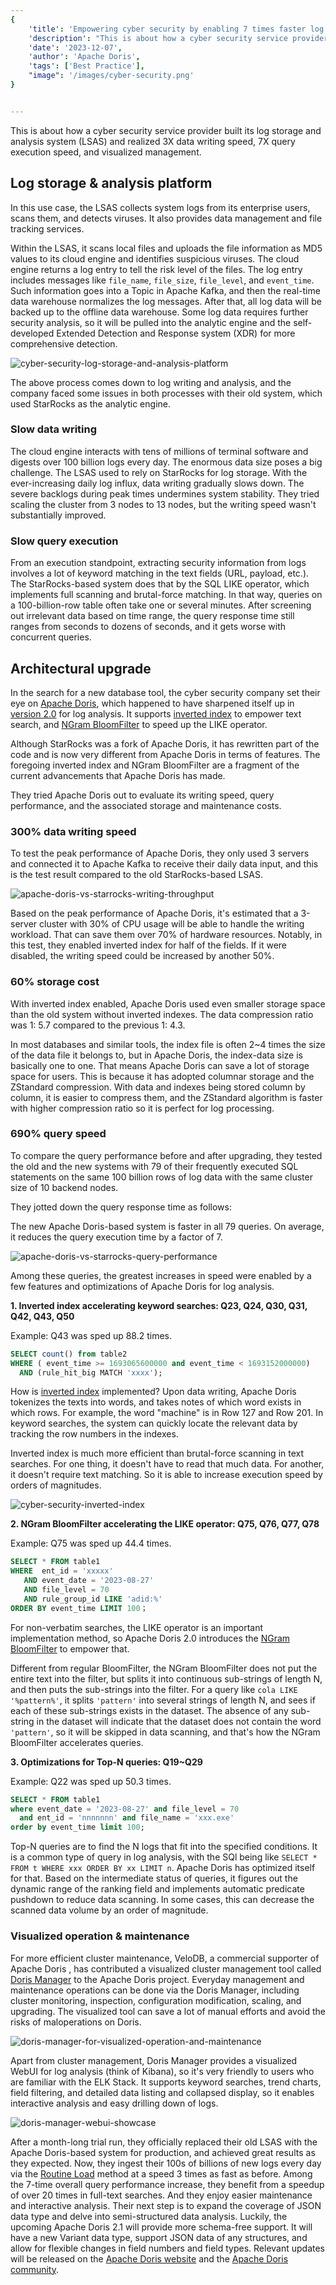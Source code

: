 ```yaml
---
{
    'title': 'Empowering cyber security by enabling 7 times faster log analysis',
    'description': "This is about how a cyber security service provider built its log storage and analysis system (LSAS) and realized 3X data writing speed, 7X query execution speed, and visualized management.",
    'date': '2023-12-07',
    'author': 'Apache Doris',
    'tags': ['Best Practice'],
    "image": '/images/cyber-security.png'
}


---
```


<!-- 
Licensed to the Apache Software Foundation (ASF) under one
or more contributor license agreements.  See the NOTICE file
distributed with this work for additional information
regarding copyright ownership.  The ASF licenses this file
to you under the Apache License, Version 2.0 (the
"License"); you may not use this file except in compliance
with the License.  You may obtain a copy of the License at

  http://www.apache.org/licenses/LICENSE-2.0

Unless required by applicable law or agreed to in writing,
software distributed under the License is distributed on an
"AS IS" BASIS, WITHOUT WARRANTIES OR CONDITIONS OF ANY
KIND, either express or implied.  See the License for the
specific language governing permissions and limitations
under the License.
-->

This is about how a cyber security service provider built its log storage and analysis system (LSAS) and realized 3X data writing speed, 7X query execution speed, and visualized management. 

## Log storage & analysis platform

In this use case, the LSAS collects system logs from its enterprise users, scans them, and detects viruses. It also provides data management and file tracking services. 

Within the LSAS, it scans local files and uploads the file information as MD5 values to its cloud engine and identifies suspicious viruses. The cloud engine returns a log entry to tell the risk level of the files. The log entry includes messages like `file_name`, `file_size`, `file_level`, and `event_time`. Such information goes into a Topic in Apache Kafka, and then the real-time data warehouse normalizes the log messages. After that, all log data will be backed up to the offline data warehouse. Some log data requires further security analysis, so it will be pulled into the analytic engine and the self-developed Extended Detection and Response system (XDR) for more comprehensive detection. 

![cyber-security-log-storage-and-analysis-platform](/images/cyber-security-log-storage-and-analysis-platform.png)

The above process comes down to log writing and analysis, and the company faced some issues in both processes with their old system, which used StarRocks as the analytic engine.

### Slow data writing

The cloud engine interacts with tens of millions of terminal software and digests over 100 billion logs every day. The enormous data size poses a big challenge. The LSAS used to rely on StarRocks for log storage. With the ever-increasing daily log influx, data writing gradually slows down. The severe backlogs during peak times undermines system stability. They tried scaling the cluster from 3 nodes to 13 nodes, but the writing speed wasn't substantially improved.

### Slow query execution

From an execution standpoint, extracting security information from logs involves a lot of keyword matching in the text fields (URL, payload, etc.). The StarRocks-based system does that by the SQL LIKE operator, which implements full scanning and brutal-force matching. In that way, queries on a 100-billion-row table often take one or several minutes. After screening out irrelevant data based on time range, the query response time still ranges from seconds to dozens of seconds, and it gets worse with concurrent queries.

## Architectural upgrade

In the search for a new database tool, the cyber security company set their eye on [Apache Doris](https://doris.apache.org/zh-CN/), which happened to have sharpened itself up in [version 2.0](https://doris.apache.org/zh-CN/blog/release-note-2.0.0) for log analysis. It supports [inverted index](https://doris.apache.org/docs/dev/data-table/index/inverted-index/) to empower text search, and [NGram BloomFilter](https://doris.apache.org/docs/dev/data-table/index/ngram-bloomfilter-index?_highlight=ngram) to speed up the LIKE operator. 

Although StarRocks was a fork of Apache Doris, it has rewritten part of the code and is now very different from Apache Doris in terms of features. The foregoing inverted index and NGram BloomFilter are a fragment of the current advancements that Apache Doris has made.

They tried Apache Doris out to evaluate its writing speed, query performance, and the associated storage and maintenance costs. 

### 300% data writing speed

To test the peak performance of Apache Doris, they only used 3 servers and connected it to Apache Kafka to receive their daily data input, and this is the test result compared to the old StarRocks-based LSAS.

![apache-doris-vs-starrocks-writing-throughput](/images/apache-doris-vs-starrocks-writing-throughput.png)

Based on the peak performance of Apache Doris, it's estimated that a 3-server cluster with 30% of CPU usage will be able to handle the writing workload. That can save them over 70% of hardware resources. Notably, in this test, they enabled inverted index for half of the fields. If it were disabled, the writing speed could be increased by another 50%.

### 60% storage cost

With inverted index enabled, Apache Doris used even smaller storage space than the old system without inverted indexes. The data compression ratio was 1: 5.7 compared to the previous 1: 4.3.

In most databases and similar tools, the index file is often 2~4 times the size of the data file it belongs to, but in Apache Doris, the index-data size is basically one to one. That means Apache Doris can save a lot of storage space for users. This is because it has adopted columnar storage and the ZStandard compression. With data and indexes being stored column by column, it is easier to compress them, and the ZStandard algorithm is faster with higher compression ratio so it is perfect for log processing. 

### 690% query speed

To compare the query performance before and after upgrading, they tested the old and the new systems with 79 of their frequently executed SQL statements on the same 100 billion rows of log data with the same cluster size of 10 backend nodes.

They jotted down the query response time as follows:

The new Apache Doris-based system is faster in all 79 queries. On average, it reduces the query execution time by a factor of 7.

![apache-doris-vs-starrocks-query-performance](/images/apache-doris-vs-starrocks-query-performance.png)

Among these queries, the greatest increases in speed were enabled by a few features and optimizations of Apache Doris for log analysis.

**1. Inverted index accelerating keyword searches: Q23, Q24, Q30, Q31, Q42, Q43, Q50**

Example: Q43 was sped up 88.2 times.

```SQL
SELECT count() from table2 
WHERE ( event_time >= 1693065600000 and event_time < 1693152000000) 
  AND (rule_hit_big MATCH 'xxxx');
```

How is [inverted index](https://doris.apache.org/docs/dev/data-table/index/inverted-index/) implemented? Upon data writing, Apache Doris tokenizes the texts into words, and takes notes of which word exists in which rows. For example, the word "machine" is in Row 127 and Row 201. In keyword searches, the system can quickly locate the relevant data by tracking the row numbers in the indexes.

Inverted index is much more efficient than brutal-force scanning in text searches. For one thing, it doesn't have to read that much data. For another, it doesn't require text matching. So it is able to increase execution speed by orders of magnitudes.

![cyber-security-inverted-index](/images/cyber-security-inverted-index.png)

**2. NGram BloomFilter accelerating the LIKE operator: Q75, Q76, Q77, Q78**

Example: Q75 was sped up 44.4 times.

```SQL
SELECT * FROM table1
WHERE  ent_id = 'xxxxx'   
   AND event_date = '2023-08-27'   
   AND file_level = 70     
   AND rule_group_id LIKE 'adid:%'     
ORDER BY event_time LIMIT 100；
```

For non-verbatim searches, the LIKE operator is an important implementation method, so Apache Doris 2.0 introduces the [NGram BloomFilter](https://doris.apache.org/docs/dev/data-table/index/ngram-bloomfilter-index) to empower that. 

Different from regular BloomFilter, the NGram BloomFilter does not put the entire text into the filter, but splits it into continuous sub-strings of length N, and then puts the sub-strings into the filter. For a query like `cola LIKE '%pattern%'`, it splits `'pattern'` into several strings of length N, and sees if each of these sub-strings exists in the dataset. The absence of any sub-string in the dataset will indicate that the dataset does not contain the word `'pattern'`, so it will be skipped in data scanning, and that's how the NGram BloomFilter accelerates queries.

**3. Optimizations for Top-N queries: Q19~Q29**

Example: Q22 was sped up 50.3 times.

```SQL
SELECT * FROM table1
where event_date = '2023-08-27' and file_level = 70 
  and ent_id = 'nnnnnnn' and file_name = 'xxx.exe'
order by event_time limit 100;
```

Top-N queries are to find the N logs that fit into the specified conditions. It is a common type of query in log analysis, with the SQl being like `SELECT * FROM t WHERE xxx ORDER BY xx LIMIT n`. Apache Doris has optimized itself for that. Based on the intermediate status of queries, it figures out the dynamic range of the ranking field and implements automatic predicate pushdown to reduce data scanning. In some cases, this can decrease the scanned data volume by an order of magnitude.

### Visualized operation & maintenance

For more efficient cluster maintenance, VeloDB, a commercial supporter of Apache Doris , has contributed a visualized cluster management tool called [Doris Manager](https://github.com/apache/doris-manager) to the Apache Doris project. Everyday management and maintenance operations can be done via the Doris Manager, including cluster monitoring, inspection, configuration modification, scaling, and upgrading. The visualized tool can save a lot of manual efforts and avoid the risks of maloperations on Doris.

![doris-manager-for-visualized-operation-and-maintenance](/images/doris-manager-for-visualized-operation-and-maintenance.png)

Apart from cluster management, Doris Manager provides a visualized WebUI for log analysis (think of Kibana), so it's very friendly to users who are familiar with the ELK Stack. It supports keyword searches, trend charts, field filtering, and detailed data listing and collapsed display, so it enables interactive analysis and easy drilling down of logs.

![doris-manager-webui-showcase](/images/doris-manager-webui-showcase.png)

After a month-long trial run, they officially replaced their old LSAS with the Apache Doris-based system for production, and achieved great results as they expected. Now, they ingest their 100s of billions of new logs every day via the [Routine Load](https://doris.apache.org/docs/dev/data-operate/import/import-way/routine-load-manual/) method at a speed 3 times as fast as before. Among the 7-time overall query performance increase, they benefit from a speedup of over 20 times in full-text searches. And they enjoy easier maintenance and interactive analysis. Their next step is to expand the coverage of JSON data type and delve into semi-structured data analysis. Luckily, the upcoming Apache Doris 2.1 will provide more schema-free support. It will have a new Variant data type, support JSON data of any structures, and allow for flexible changes in field numbers and field types. Relevant updates will be released on the [Apache Doris website](https://doris.apache.org/) and the [Apache Doris community](https://join.slack.com/t/apachedoriscommunity/shared_invite/zt-2unfw3a3q-MtjGX4pAd8bCGC1UV0sKcw).
